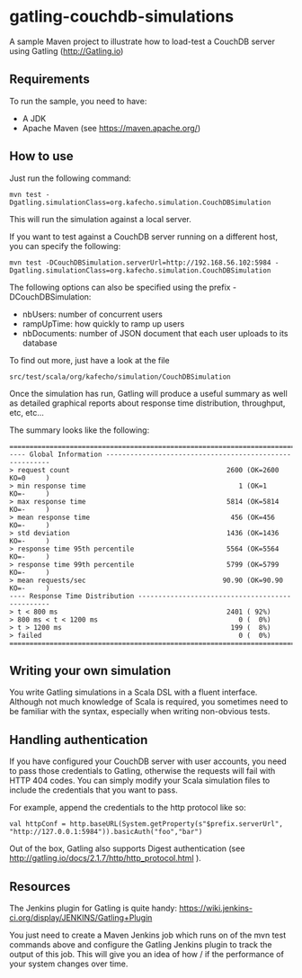 # gatling-couchdb-simulations

A sample Maven project to illustrate how to load-test a CouchDB server using Gatling (http://Gatling.io)

## Requirements

To run the sample, you need to have:

  - A JDK
  - Apache Maven (see https://maven.apache.org/)

## How to use
Just run the following command:
```
mvn test -Dgatling.simulationClass=org.kafecho.simulation.CouchDBSimulation
```

This will run the simulation against a local server.

If you want to test against a CouchDB server running on a different host, you can specify the following:
```
mvn test -DCouchDBSimulation.serverUrl=http://192.168.56.102:5984 -Dgatling.simulationClass=org.kafecho.simulation.CouchDBSimulation
```

The following options can also be specified using the prefix -DCouchDBSimulation:
  - nbUsers: number of concurrent users
  - rampUpTime: how quickly to ramp up users
  - nbDocuments: number of JSON document that each user uploads to its database

To find out more, just have a look at the file

`src/test/scala/org/kafecho/simulation/CouchDBSimulation`

Once the simulation has run, Gatling will produce a useful summary as well as detailed graphical reports about response time distribution, throughput, etc, etc...

The summary looks like the following:

```
================================================================================
---- Global Information --------------------------------------------------------
> request count                                       2600 (OK=2600   KO=0     )
> min response time                                      1 (OK=1      KO=-     )
> max response time                                   5814 (OK=5814   KO=-     )
> mean response time                                   456 (OK=456    KO=-     )
> std deviation                                       1436 (OK=1436   KO=-     )
> response time 95th percentile                       5564 (OK=5564   KO=-     )
> response time 99th percentile                       5799 (OK=5799   KO=-     )
> mean requests/sec                                  90.90 (OK=90.90  KO=-     )
---- Response Time Distribution ------------------------------------------------
> t < 800 ms                                          2401 ( 92%)
> 800 ms < t < 1200 ms                                   0 (  0%)
> t > 1200 ms                                          199 (  8%)
> failed                                                 0 (  0%)
================================================================================
```

## Writing your own simulation

You write Gatling simulations in a Scala DSL with a fluent interface. Although not much knowledge of Scala is required, you sometimes need to be familiar with the syntax, especially when writing non-obvious tests.

## Handling authentication

If you have configured your CouchDB server with user accounts, you need to pass those credentials to Gatling, otherwise the requests will fail with HTTP 404 codes.
You can simply modify your Scala simulation files to include the credentials that you want to pass.

For example, append the credentials to the http protocol like so:

```
val httpConf = http.baseURL(System.getProperty(s"$prefix.serverUrl", "http://127.0.0.1:5984")).basicAuth("foo","bar")
```

Out of the box, Gatling also supports Digest authentication (see http://gatling.io/docs/2.1.7/http/http_protocol.html ).

## Resources

The Jenkins plugin for Gatling is quite handy: https://wiki.jenkins-ci.org/display/JENKINS/Gatling+Plugin

You just need to create a Maven Jenkins job which runs on of the mvn test commands above and configure the Gatling Jenkins plugin to track the output of this job. This will give you an idea of how / if the performance of your system changes over time.
